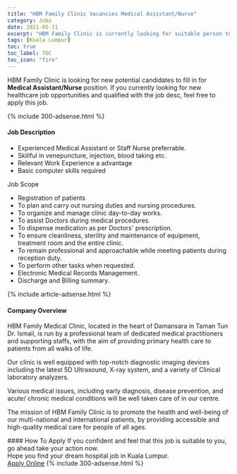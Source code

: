 ```yaml
---
title: "HBM Family Clinic Vacancies Medical Assistant/Nurse" 
category: Jobs 
date: 2021-05-11 
excerpt: "HBM Family Clinic is currently looking for suitable person to fill in the Medical Assistant/Nurse which positioned at Kuala Lumpur" 
tags: [Kuala Lumpur] 
toc: true 
toc_label: TOC 
toc_icon: "fire" 
--- 
```


<p>HBM Family Clinic is looking for new potential candidates to fill in for <b>Medical Assistant/Nurse</b> position. If you currently looking for new healthcare job opportunities and qualified with the job desc, feel free to apply this job.
</p>{% include 300-adsense.html %} 
<div><div><h4>Job Description</h4></div><div><div><span><div><ul><li>Experienced Medical Assistant or Staff Nurse preferrable.</li><li>Skillful in venepuncture, injection, blood taking etc.&#160;</li><li>Relevant Work Experience a advantage</li><li>Basic computer skills required</li></ul><p>Job Scope</p><ul><li>Registration of patients</li><li>To plan and carry out nursing duties and nursing procedures.</li><li>To organize and manage clinic day-to-day works.</li><li>To assist Doctors during medical procedures.</li><li>To dispense medication as per Doctors' prescription.</li><li>To ensure cleanliness, sterility and maintenance of equipment, treatment room and the entire clinic.</li><li>To remain professional and approachable while meeting patients during reception duty.</li><li>To perform other tasks when requested.</li><li>Electronic Medical Records Management.</li><li>Discharge and Billing summary.</li></ul></div></span></div></div></div> 
{% include article-adsense.html %} 
<div><div><h4>Company Overview</h4></div><div><div><span><div><p>HBM Family Medical Clinic, located in the heart of Damansara in Taman Tun Dr. Ismail, is run by a professional team of dedicated medical practitioners and supporting staffs, with the aim of providing primary health care to patients from all walks of life.</p><p>Our clinic is well equipped with top-notch diagnostic imaging devices including the latest 5D Ultrasound, X-ray system, and a variety of&#160;Clinical laboratory analyzers.</p><p>Various medical issues, including early diagnosis, disease prevention, and acute/ chronic medical conditions will be well taken care of in our centre.</p><p>The mission of HBM Family Clinic is to promote the health and well-being of our multi-national and international patients, by providing accessible and high-quality medical care for people of all ages.</p></div></span></div></div></div> 
#### How To Apply 
If you confident and feel that this job is suitable to you, go ahead take your action now. <br/> 
Hope you find your dream hospital job in Kuala Lumpur. <br/> 
<a href="https://www.jobstreet.com.my/en/job/medical-assistant-nurse-4563971?jobId=jobstreet-my-job-4563971" class="btn btn--warning" target="_blank" rel="nofollow noopenner">Apply Online</a> 
{% include 300-adsense.html %} 